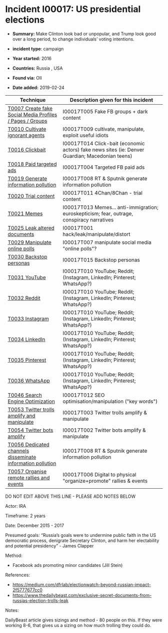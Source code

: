 # Incident I00017: US presidential elections

* **Summary:** Make Clinton look bad or unpopular, and Trump look good over a long period, to change individuals’ voting intentions. 

* **incident type**: campaign

* **Year started:** 2016

* **Countries:** Russia , USA

* **Found via:** OII

* **Date added:** 2019-02-24
 

| Technique | Description given for this incident |
| --------- | ------------------------- |
| [T0007 Create fake Social Media Profiles / Pages / Groups](../techniques/T0007.md) | I00017T005 Fake FB groups + dark content |
| [T0010 Cultivate ignorant agents](../techniques/T0010.md) | I00017T009 cultivate, manipulate, exploit useful idiots |
| [T0016 Clickbait](../techniques/T0016.md) | I00017T014 Click-bait (economic actors) fake news sites (ie: Denver Guardian; Macedonian teens) |
| [T0018 Paid targeted ads](../techniques/T0018.md) | I00017T004 Targeted FB paid ads |
| [T0019 Generate information pollution](../techniques/T0019.md) | I00017T008 RT & Sputnik generate information pollution |
| [T0020 Trial content](../techniques/T0020.md) | I00017T011 4Chan/8Chan - trial content |
| [T0021 Memes](../techniques/T0021.md) | I00017T013 Memes... anti-immigration; euroskepticism; fear, outrage, conspiracy narratives |
| [T0025 Leak altered documents](../techniques/T0025.md) | I00017T001 hack/leak/manipulate/distort |
| [T0029 Manipulate online polls](../techniques/T0029.md) | I00017T007 manipulate social media "online polls"?  |
| [T0030 Backstop personas](../techniques/T0030.md) | I00017T015 Backstop personas |
| [T0031 YouTube](../techniques/T0031.md) | I00017T010 YouTube; Reddit; (Instagram, LinkedIn; Pinterest; WhatsApp?) |
| [T0032 Reddit](../techniques/T0032.md) | I00017T010 YouTube; Reddit; (Instagram, LinkedIn; Pinterest; WhatsApp?) |
| [T0033 Instagram](../techniques/T0033.md) | I00017T010 YouTube; Reddit; (Instagram, LinkedIn; Pinterest; WhatsApp?) |
| [T0034 LinkedIn](../techniques/T0034.md) | I00017T010 YouTube; Reddit; (Instagram, LinkedIn; Pinterest; WhatsApp?) |
| [T0035 Pinterest](../techniques/T0035.md) | I00017T010 YouTube; Reddit; (Instagram, LinkedIn; Pinterest; WhatsApp?) |
| [T0036 WhatsApp](../techniques/T0036.md) | I00017T010 YouTube; Reddit; (Instagram, LinkedIn; Pinterest; WhatsApp?) |
| [T0046 Search Engine Optimization](../techniques/T0046.md) | I00017T012 SEO optimisation/manipulation ("key words") |
| [T0053 Twitter trolls amplify and manipulate](../techniques/T0053.md) | I00017T003 Twitter trolls amplify & manipulate |
| [T0054 Twitter bots amplify](../techniques/T0054.md) | I00017T002 Twitter bots amplify & manipulate |
| [T0056 Dedicated channels disseminate information pollution](../techniques/T0056.md) | I00017T008 RT & Sputnik generate information pollution |
| [T0057 Organise remote rallies and events](../techniques/T0057.md) | I00017T006 Digital to physical "organize+promote" rallies & events |


DO NOT EDIT ABOVE THIS LINE - PLEASE ADD NOTES BELOW

Actor: IRA

Timeframe: 2 years

Date: December 2015 - 2017

Presumed goals: “Russia’s goals were to undermine public faith in the US democratic process, denigrate Secretary Clinton, and harm her electability and potential presidency” - James Clapper

Method:

* Facebook ads promoting minor candidates (Jill Stein)

References:
* https://medium.com/dfrlab/electionwatch-beyond-russian-impact-2f5777677cc0
* https://www.thedailybeast.com/exclusive-secret-documents-from-russias-election-trolls-leak

Notes:

DailyBeast article gives sizings and method - 80 people on this.  If they were working 8-6, that gives us a sizing on how much trolling they could do. 

